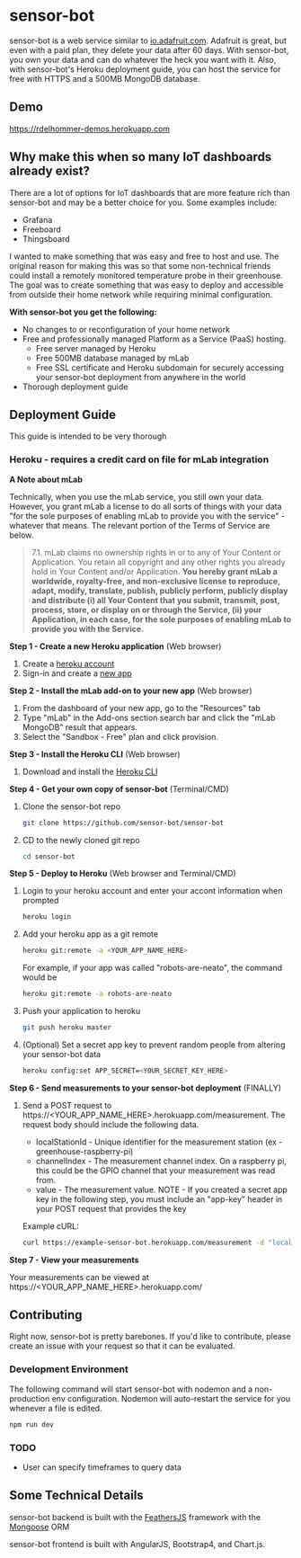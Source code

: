 # sensor-bot
sensor-bot is a web service similar to [io.adafruit.com](https://io.adafruit.com). Adafruit is great, but even with a paid plan, they delete your data after 60 days.  With sensor-bot, you own your data and can do whatever the heck you want with it.  Also, with sensor-bot's Heroku deployment guide, you can host the service for free with HTTPS and a 500MB MongoDB database.

## Demo
https://rdelhommer-demos.herokuapp.com

## Why make this when so many IoT dashboards already exist?
There are a lot of options for IoT dashboards that are more feature rich than sensor-bot and may be a better choice for you.  Some examples include:
* Grafana
* Freeboard
* Thingsboard

I wanted to make something that was easy and free to host and use.  The original reason for making this was so that some non-technical friends could install a remotely monitored temperature probe in their greenhouse.  The goal was to create something that was easy to deploy and accessible from outside their home network while requiring minimal configuration.

**With sensor-bot you get the following:**
* No changes to or reconfiguration of your home network
* Free and professionally managed Platform as a Service (PaaS) hosting.
    * Free server managed by Heroku
    * Free 500MB database managed by mLab
    * Free SSL certificate and Heroku subdomain for securely accessing your sensor-bot deployment from anywhere in the world
* Thorough deployment guide

## Deployment Guide
This guide is intended to be very thorough
### Heroku - requires a credit card on file for mLab integration
**A Note about mLab**

Technically, when you use the mLab service, you still own your data.  However, you grant mLab a license to do all sorts of things with your data "for the sole purposes of enabling mLab to provide you with the service" - whatever that means.  The relevant portion of the Terms of Service are below.

> 7.1. mLab claims no ownership rights in or to any of Your Content or Application. You retain all copyright and any other rights you already hold in Your Content and/or Application. **You hereby grant mLab a worldwide, royalty-free, and non-exclusive license to reproduce, adapt, modify, translate, publish, publicly perform, publicly display and distribute (i) all Your Content that you submit, transmit, post, process, store, or display on or through the Service, (ii) your Application, in each case, for the sole purposes of enabling mLab to provide you with the Service.**

**Step 1 - Create a new Heroku application** (Web browser)
1. Create a [heroku account](https://signup.heroku.com/dc)
2. Sign-in and create a [new app](https://dashboard.heroku.com/new-app)

**Step 2 - Install the mLab add-on to your new app** (Web browser)
1. From the dashboard of your new app, go to the "Resources" tab
2. Type "mLab" in the Add-ons section search bar and click the "mLab MongoDB" result that appears.
3. Select the "Sandbox - Free" plan and click provision.

**Step 3 - Install the Heroku CLI** (Web browser)
1. Download and install the [Heroku CLI](https://devcenter.heroku.com/articles/heroku-cli#download-and-install)

**Step 4 - Get your own copy of sensor-bot** (Terminal/CMD)
1. Clone the sensor-bot repo
    ```sh
    git clone https://github.com/sensor-bot/sensor-bot
    ```
2. CD to the newly cloned git repo
    ```sh
    cd sensor-bot
    ```

**Step 5 - Deploy to Heroku** (Web browser and Terminal/CMD)
1. Login to your heroku account and enter your accont information when prompted
    ```sh
    heroku login
    ```
2. Add your heroku app as a git remote
    ```sh
    heroku git:remote -a <YOUR_APP_NAME_HERE>
    ```
    For example, if your app was called "robots-are-neato", the command would be
    ```sh
    heroku git:remote -a robots-are-neato
    ```
3. Push your application to heroku
    ```sh
    git push heroku master
    ```
4. (Optional) Set a secret app key to prevent random people from altering your sensor-bot data
    ```sh
    heroku config:set APP_SECRET=<YOUR_SECRET_KEY_HERE>
    ```

**Step 6 - Send measurements to your sensor-bot deployment** (FINALLY)
1. Send a POST request to https://<YOUR_APP_NAME_HERE>.herokuapp.com/measurement.  The request body should include the following data.
    * localStationId - Unique identifier for the measurement station (ex - greenhouse-raspberry-pi)
    * channelIndex - The measurement channel index.  On a raspberry pi, this could be the GPIO channel that your measurement was read from.
    * value - The measurement value.
    NOTE - If you created a secret app key in the following step, you must include an "app-key" header in your POST request that provides the key

    Example cURL:
    ```sh
    curl https://example-sensor-bot.herokuapp.com/measurement -d "localStationId=greenhouse-rpi&value=12&channelIndex=0" -H "app-key: super-sekrit-password"
    ```

**Step 7 - View your measurements**

Your measurements can be viewed at https://<YOUR_APP_NAME_HERE>.herokuapp.com/

## Contributing
Right now, sensor-bot is pretty barebones.  If you'd like to contribute, please create an issue with your request so that it can be evaluated.

### Development Environment
The following command will start sensor-bot with nodemon and a non-production env configuration.  Nodemon will auto-restart the service for you whenever a file is edited.
```sh
npm run dev
```

### TODO
* User can specify timeframes to query data

## Some Technical Details
sensor-bot backend is built with the [FeathersJS](https://github.com/feathersjs/feathers) framework with the [Mongoose](https://github.com/Automattic/mongoose) ORM

sensor-bot frontend is built with AngularJS, Bootstrap4, and Chart.js.
